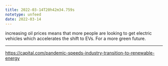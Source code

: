 ```yaml
---
title: 2022-03-14T20h42m34.759s
notetype: unfeed
date: 2022-03-14
---
```

increasing oil prices means that more people are looking to get electric vehicles which accelerates the shift to EVs. For a more green future.

---

https://capital.com/pandemic-speeds-industry-transition-to-renewable-energy